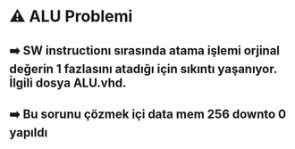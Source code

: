# :warning: ALU Problemi
## :arrow_right: SW instructionı sırasında atama işlemi orjinal değerin 1 fazlasını atadığı için sıkıntı yaşanıyor. İlgili dosya ALU.vhd.
## :arrow_right: Bu sorunu çözmek içi data mem 256 downto 0 yapıldı